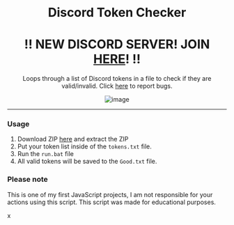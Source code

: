 <br/>
<div align="center">
  
  # Discord Token Checker
<h1><b>‼️ NEW DISCORD SERVER! JOIN <a href="https://discord.gg/KRjZ58MfDD">HERE</a>! ‼️</b></h1>
  Loops through a list of Discord tokens in a file to check if they are valid/invalid. Click <a href="https://github.com/useragents/Discord-Token-Checker/issues">here</a> to report bugs.
  
  ![image](https://user-images.githubusercontent.com/103281345/165838182-ea2b222e-5743-43d9-a30d-57997e248433.png)


  
</div>

--------------------------------------

### Usage


1. Download ZIP <a href="https://github.com/useragents/Discord-Token-Checker/archive/refs/heads/main.zip">here</a> and extract the ZIP
2. Put your token list inside of the `tokens.txt` file.
3. Run the `run.bat` file
4. All valid tokens will be saved to the `Good.txt` file.

### Please note

This is one of my first JavaScript projects, I am not responsible for your actions using this script. This script was made for educational purposes.

x